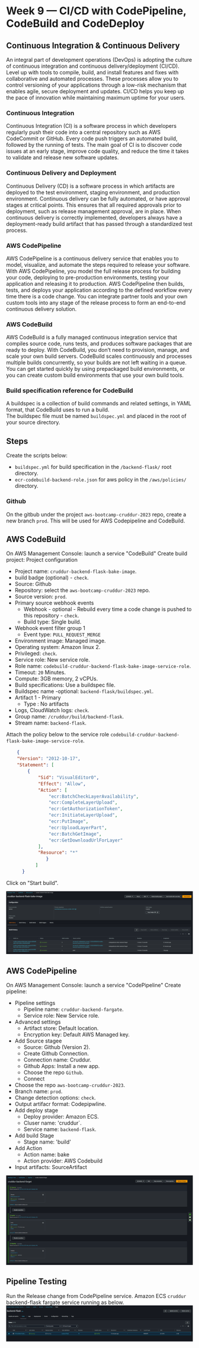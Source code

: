 # Week 9 — CI/CD with CodePipeline, CodeBuild and CodeDeploy

## Continuous Integration & Continuous Delivery
An integral part of development operations (DevOps) is adopting the culture of continuous integration and continuous delivery/deployment (CI/CD). Level up with tools to compile, build, and install features and fixes with collaborative and automated processes. These processes allow you to control versioning of your applications through a low-risk mechanism that enables agile, secure deployment and updates. CI/CD helps you keep up the pace of innovation while maintaining maximum uptime for your users.<br>
### Continuous Integration
Continuous Integration (CI) is a software process in which developers regularly push their code into a central repository such as AWS CodeCommit
or GitHub. Every code push triggers an automated build, followed by the running of tests. The main goal of CI is to discover code issues at an early stage, improve code quality, and reduce the time it takes to validate and release new software updates.<br>

### Continuous Delivery and Deployment
Continuous Delivery (CD) is a software process in which artifacts are deployed to the test environment, staging environment, and production environment. Continuous delivery can be fully automated, or have approval stages at critical points. This ensures that all required approvals prior to deployment, such as release management approval, are in place. When continuous delivery is correctly implemented, developers always have a deployment-ready build artifact that has passed through a standardized test process.<br>

### AWS CodePipeline
AWS CodePipeline is a continuous delivery service that enables you to model, visualize, and automate the steps required to release your software. With AWS CodePipeline, you model the full release process for building your code, deploying to pre-production environments, testing your application and releasing it to production. AWS CodePipeline then builds, tests, and deploys your application according to the defined workflow every time there is a code change. You can integrate partner tools and your own custom tools into any stage of the release process to form an end-to-end continuous delivery solution. 

### AWS CodeBuild
AWS CodeBuild is a fully managed continuous integration service that compiles source code, runs tests, and produces software packages that are ready to deploy. With CodeBuild, you don’t need to provision, manage, and scale your own build servers. CodeBuild scales continuously and processes multiple builds concurrently, so your builds are not left waiting in a queue. You can get started quickly by using prepackaged build environments, or you can create custom build environments that use your own build tools.<br>

### Build specification reference for CodeBuild
A buildspec is a collection of build commands and related settings, in YAML format, that CodeBuild uses to run a build.<br>
The buildspec file must be named `buildspec.yml` and placed in the root of your source directory.<br>

## Steps

Create the scripts below:
  - `buildspec.yml` for build specification in the `/backend-flask/` root directory.
  - `ecr-codebuild-backend-role.json` for aws policy in the `/aws/policies/` directory.

### Github
On the gitbub under the project `aws-bootcamp-cruddur-2023` repo, create a new branch `prod`. This will be used for AWS Codepipeline and CodeBuild.<br>

## AWS CodeBuild

On AWS Management Console: launch a service "CodeBuild"
Create build project:
Project configuration
 - Project name: `cruddur-backend-flask-bake-image`.
 - build badge (optional) - `check`.
 - Source: Github
 - Repository: select the `aws-bootcamp-cruddur-2023` repo.
 - Source version: `prod`.
 - Primary source webhook events
   - Webhook - optional
         - Rebuild every time a code change is pushed to this repository - `check`.
   - Build type: Single build.
 - Webhook event filter group 1
    - Event type: `PULL_REQUEST_MERGE`
  - Environment image: Managed image.
  - Operating system: Amazon linux 2.
  - Privileged: `check`.
  - Service role: New service role.
  - Role name: `codebuild-cruddur-backend-flask-bake-image-service-role`.
  - Timeout: `20` Minutes.
  - Compute: 3GB memory, 2 vCPUs.
  - Build specifications: Use a buildspec file.
  - Buildspec name -optional: `backend-flask/buildspec.yml`.
  - Artifact 1 - Primary
      - Type : No artifacts
  - Logs, CloudWatch logs: `check`.
  - Group name: `/cruddur/build/backend-flask`.
  - Stream name: `backend-flask`.

Attach the policy below to the service role `codebuild-cruddur-backend-flask-bake-image-service-role`.

```json
    {
    "Version": "2012-10-17",
    "Statement": [
        {
            "Sid": "VisualEditor0",
            "Effect": "Allow",
            "Action": [
                "ecr:BatchCheckLayerAvailability",
                "ecr:CompleteLayerUpload",
                "ecr:GetAuthorizationToken",
                "ecr:InitiateLayerUpload",
                "ecr:PutImage",
                "ecr:UploadLayerPart",
                "ecr:BatchGetImage",
                "ecr:GetDownloadUrlForLayer"
            ],
            "Resource": "*"
               }
           ]
      }

```

Click on "Start build".

![Codebuild](https://github.com/Sword2yk/aws-bootcamp-cruddur-2023/blob/main/journal/week_9_assets/codebuild.png)

## AWS CodePipeline
On AWS Management Console: launch a service "CodePipeline"
Create pipeline:
 - Pipeline settings
    - Pipeline name: `cruddur-backend-fargate`.
    - Service role: New Service role.
 - Advanced settings
    - Artifact store: Default location.
    - Encryption key: Default AWS Managed key.
 - Add Source stagee
    - Source: Github (Version 2).
    - Create Github Connection.
    - Connection name: Cruddur.
    - Github Apps: Install a new app.
    - Choose the repo `Github`.
    - Connect
  - Choose the repo `aws-bootcamp-cruddur-2023`.
  - Branch name: `prod`.
  - Change detection options: `check`.
  - Output artifacr format: Codepipwline.
  - Add deploy stage
    - Deploy provider: Amazon ECS.
    - Cluser name: 'cruddur`.
    - Service name: `backend-flask`.
  - Add build Stage
    - Stage name: 'build'
  - Add Action
    - Action name: bake
    - Action provider: AWS Codebuild
  - Input artifacts: SourceArtifact

 ![CodePipeline](https://github.com/Sword2yk/aws-bootcamp-cruddur-2023/blob/main/journal/week_9_assets/codepipeline.png)   

## Pipeline Testing

Run the Release change from CodePipeline service.
Amazon ECS `cruddur` backend-flask fargate service running as below.
![ECS](https://github.com/Sword2yk/aws-bootcamp-cruddur-2023/blob/main/journal/week_9_assets/ECS_fargate_backend.png)

